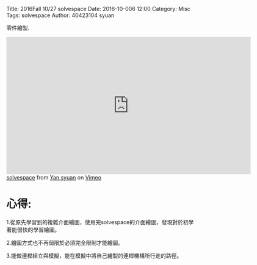 Title: 2016Fall 10/27 solvespace
Date: 2016-10-006 12:00
Category: Misc
Tags: solvespace
Author: 40423104 syuan

零件繪製.

<!-- PELICAN_END_SUMMARY -->

<iframe src="https://player.vimeo.com/video/186445993" width="640" height="360" frameborder="0" webkitallowfullscreen mozallowfullscreen allowfullscreen></iframe>
<a href="https://vimeo.com/186445993">solvespace</a> from <a href="https://vimeo.com/user44900188">Yan syuan</a> on <a href="https://vimeo.com">Vimeo</a></p>

# 心得:
<p>1.從原先學習到的複雜介面繪圖，使用完solvespace的介面繪圖，發現對於初學著能很快的學習繪圖。</p>
<p>2.繪圖方式也不再侷限於必須完全限制才能繪圖。</p>
<p>3.能做連桿組立與模擬，能在模擬中將自己繪製的連桿機構所行走的路徑。</p>